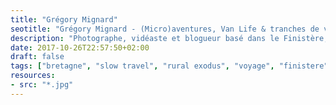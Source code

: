 ```yaml
---
title: "Grégory Mignard"
seotitle: "Grégory Mignard - (Micro)aventures, Van Life & tranches de vie en Bretagne"
description: "Photographe, vidéaste et blogueur basé dans le Finistère, je documente sur ce blog mes tranches de vie et (micro)aventures."
date: 2017-10-26T22:57:50+02:00
draft: false
tags: ["bretagne", "slow travel", "rural exodus", "voyage", "finistere", "monts d'Arree", "slow life", "neorural", "photographie"]
resources:
- src: "*.jpg"
---
```

